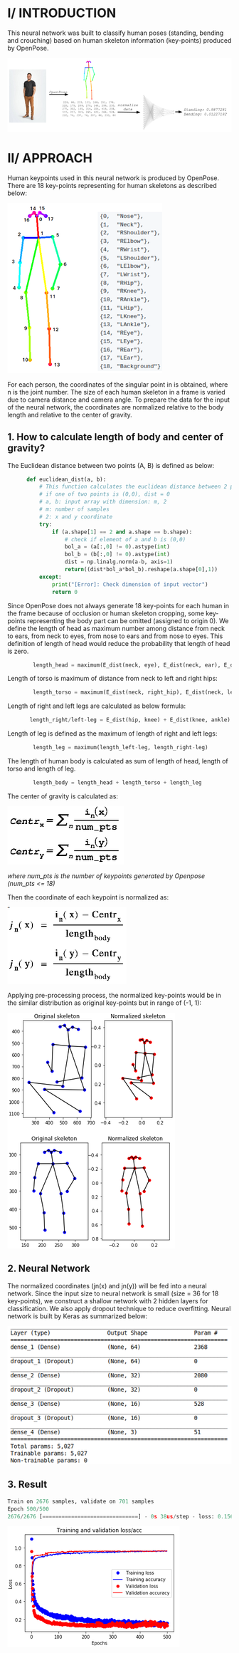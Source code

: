# I/ INTRODUCTION
This neural network was built to classify human poses (standing, bending and crouching) based on human skeleton information (key-points) produced by OpenPose. 

![pose_classification](images/flow.png)

# II/ APPROACH
Human keypoints used in this neural network is produced by OpenPose. There are 18 key-points representing for human skeletons as described below:

![human_ske](images/human_skeleton_coco.png)

For each person, the coordinates of the singular point in is obtained, where n is the joint number. The size of each human skeleton in a frame is varied due to camera distance and camera angle. To prepare the data for the input of the neural network, the coordinates are normalized relative to the body length and relative to the center of gravity.

## 1. How to calculate length of body and center of gravity?

The Euclidean distance between two points (A, B) is defined as below:        
```python
      def euclidean_dist(a, b):
          # This function calculates the euclidean distance between 2 point in 2-D coordinates
          # if one of two points is (0,0), dist = 0
          # a, b: input array with dimension: m, 2
          # m: number of samples
          # 2: x and y coordinate
          try:
              if (a.shape[1] == 2 and a.shape == b.shape):
                  # check if element of a and b is (0,0)
                  bol_a = (a[:,0] != 0).astype(int)
                  bol_b = (b[:,0] != 0).astype(int)
                  dist = np.linalg.norm(a-b, axis=1)
                  return((dist*bol_a*bol_b).reshape(a.shape[0],1))
          except:
              print("[Error]: Check dimension of input vector")
              return 0
```

Since OpenPose does not always generate 18 key-points for each human in the frame because of occlusion or human skeleton cropping, some key-points representing the body part can be omitted (assigned to origin 0). We define the length of head as maximum number among distance from neck to ears, from neck to eyes, from nose to ears and from nose to eyes. This definition of length of head would reduce the probability that length of head is zero. 
```python
        length_head = maximum(E_dist(neck, eye), E_dist(neck, ear), E_dist(nose, eye), E_dist(nose, ear))
```
Length of torso is maximum of distance from neck to left and right hips:
```python
        length_torso = maximum(E_dist(neck, right_hip), E_dist(neck, left_hip))
 ```
Length of right and left legs are calculated as below formula:
 ```python
        length_right/left-leg = E_dist(hip, knee) + E_dist(knee, ankle)
```
Length of leg is defined as the maximum of length of right and left legs:
```python
        length_leg = maximum(length_left-leg, length_right-leg)
```
The length of human body is calculated as sum of length of head, length of torso and length of leg. 
```python
        length_body = length_head + length_torso + length_leg
```

The center of gravity is calculated as:

![center_gravity](images/center_gravity.png)
     
*where num_pts is the number of keypoints generated by Openpose (num_pts <= 18)*

Then the coordinate of each keypoint is normalized as:

![nor_keypoints](images/normalized_keypoints.png)

Applying pre-processing process, the normalized key-points would be in the similar distribution as original key-points but in range of (-1, 1):

![ske_normalized](images/normalized_ske.png)

## 2. Neural Network
The normalized coordinates (jn(x) and jn(y)) will be fed into a neural network. Since the input size to neural network is small (size = 36 for 18 key-points), we construct a shallow network with 2 hidden layers for classification. We also apply dropout technique to reduce overfitting.
Neural network is built by Keras as summarized below:

![neural_network](images/neural_network.png)

## 3. Result
```python
Train on 2676 samples, validate on 701 samples
Epoch 500/500
2676/2676 [==============================] - 0s 38us/step - loss: 0.1567 - acc: 0.9638 - val_loss: 0.1304 - val_acc: 0.9629
```

![result](images/loss_acc.png)
